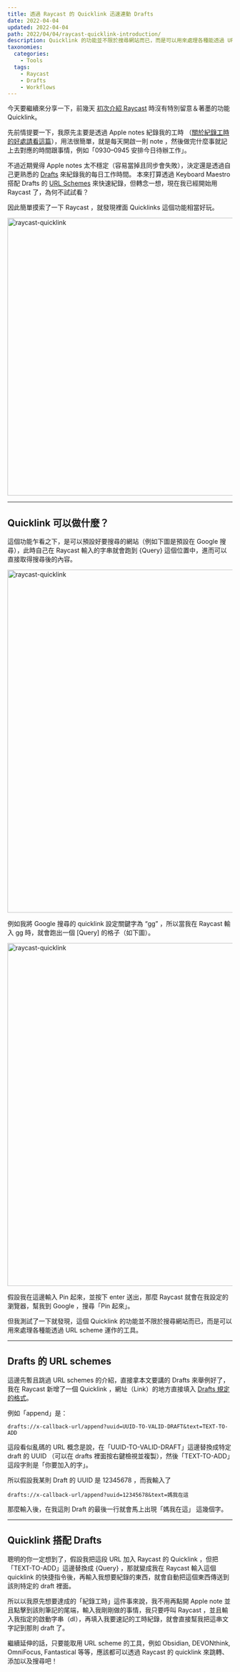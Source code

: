 ```yaml
---
title: 透過 Raycast 的 Quicklink 迅速連動 Drafts
date: 2022-04-04
updated: 2022-04-04
path: 2022/04/04/raycast-quicklink-introduction/
description: Quicklink 的功能並不限於搜尋網站而已，而是可以用來處理各種能透過 URL scheme 運作的工具。
taxonomies:
  categories: 
    - Tools
  tags: 
    - Raycast
    - Drafts
    - Workflows
---
```


今天要繼續來分享一下，前幾天 [初次介紹 Raycast](/2022/04/02/raycast-introduction/) 時沒有特別留意＆著墨的功能 Quicklink。

先前情提要一下，我原先主要是透過 Apple notes 紀錄我的工時 （[關於紀錄工時的好處請看這篇](https://pinchlime.substack.com/p/record-your-work-hours?s=w)），用法很簡單，就是每天開啟一則 note ，然後做完什麼事就記上去對應的時間跟事情，例如「0930–0945 安排今日待辦工作」。

不過近期覺得 Apple notes 太不穩定（容易當掉且同步會失敗），決定還是透過自己更熟悉的 [Drafts](https://getdrafts.com/) 來紀錄我的每日工作時間。 本來打算透過 Keyboard Maestro 搭配 Drafts 的 [URL Schemes](https://docs.getdrafts.com/docs/automation/urlschemes) 來快速紀錄，但轉念一想，現在我已經開始用 Raycast 了，為何不試試看？

因此簡單摸索了一下 Raycast ，就發現裡面 Quicklinks 這個功能相當好玩。


<img src="https://pinchlime-screenshots.s3.ap-northeast-1.amazonaws.com/raycast-quicklink_vNO8bi.webp" width = "622" alt="raycast-quicklink" align=center />


<!-- more -->
---

## Quicklink 可以做什麼？

這個功能乍看之下，是可以預設好要搜尋的網站（例如下圖是預設在 Google 搜尋），此時自己在 Raycast 輸入的字串就會跑到 {Query} 這個位置中，進而可以直接取得搜尋後的內容。

<img src="https://pinchlime-screenshots.s3.ap-northeast-1.amazonaws.com/raycast-google-query_9thLA0.webp" width = "768" alt="raycast-quicklink" align=center />

例如我將 Google 搜尋的 quicklink 設定關鍵字為 “gg” ，所以當我在 Raycast 輸入 gg 時，就會跑出一個 [Query] 的格子（如下圖）。

<img src="https://pinchlime-screenshots.s3.ap-northeast-1.amazonaws.com/raycast-query-preset_duWafL.webp" width = "768" alt="raycast-quicklink" align=center />

假設我在這邊輸入 Pin 起來，並按下 enter 送出，那麼 Raycast 就會在我設定的瀏覽器，幫我到 Google ，搜尋「Pin 起來」。

但我測試了一下就發現，這個 Quicklink 的功能並不限於搜尋網站而已，而是可以用來處理各種能透過 URL scheme 運作的工具。

---

## Drafts 的 URL schemes

這邊先暫且跳過 URL schemes 的介紹，直接拿本文要講的 Drafts 來舉例好了，我在 Raycast 新增了一個 Quicklink ，網址（Link）的地方直接填入 [Drafts 規定的格式](https://docs.getdrafts.com/docs/automation/urlschemes#append)。

例如「append」是：

```
drafts://x-callback-url/append?uuid=UUID-TO-VALID-DRAFT&text=TEXT-TO-ADD
```

這段看似亂碼的 URL 概念是說，在「UUID-TO-VALID-DRAFT」這邊替換成特定 draft 的 UUID （可以在 drafts 裡面按右鍵檢視並複製），然後「TEXT-TO-ADD」這段字則是「你要加入的字」。

所以假設我某則 Draft 的 UUID 是 12345678 ，而我輸入了

```
drafts://x-callback-url/append?uuid=12345678&text=媽我在這 
```

那麼輸入後，在我這則 Draft 的最後一行就會馬上出現「媽我在這」 這幾個字。

---

## Quicklink 搭配 Drafts

聰明的你一定想到了，假設我把這段 URL 加入 Raycast 的 Quicklink ，但把「TEXT-TO-ADD」這邊替換成 {Query} ，那就變成我在 Raycast 輸入這個 quicklink 的快捷指令後，再輸入我想要紀錄的東西，就會自動把這個東西傳送到該則特定的 draft 裡面。

所以以我原先想要達成的「紀錄工時」這件事來說，我不用再點開 Apple note 並且點擊到該則筆記的尾端，輸入我剛剛做的事情，我只要呼叫 Raycast ，並且輸入我指定的啟動字串（dl），再填入我要速記的工時紀錄，就會直接幫我把這串文字記到那則 draft 了。

繼續延伸的話，只要能取用 URL scheme 的工具，例如 Obsidian, DEVONthink, OmniFocus, Fantastical 等等，應該都可以透過 Raycast 的 quicklink 來跳轉、添加以及搜尋吧！
